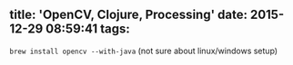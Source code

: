 title: 'OpenCV, Clojure, Processing'
date: 2015-12-29 08:59:41
tags:
---
`brew install opencv --with-java`
(not sure about linux/windows setup)

